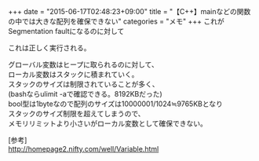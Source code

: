 +++
date = "2015-06-17T02:48:23+09:00"
title = "【C++】mainなどの関数の中では大きな配列を確保できない"
categories = "メモ"
+++
これがSegmentation faultになるのに対して  
<script src="https://gist.github.com/zaburo-ch/f7a91485933876727a59.js"></script>  
これは正しく実行される。  
<script src="https://gist.github.com/zaburo-ch/8c0bac865b2f9ddeb8f4.js"></script>  
グローバル変数はヒープに取られるのに対して、  
ローカル変数はスタックに積まれていく。  
スタックのサイズは制限されていることが多く、  
(bashならulimit -aで確認できる。8192KBだった)  
bool型は1byteなので配列のサイズは10000001/1024≒9765KBとなり  
スタックのサイズ制限を超えてしまうので、  
メモリリミットより小さいがローカル変数として確保できない。  
  
[参考]  
<a href="http://homepage2.nifty.com/well/Variable.html" target="_blank" title="http://homepage2.nifty.com/well/Variable.html">http://homepage2.nifty.com/well/Variable.html</a>